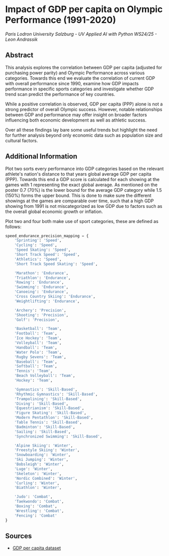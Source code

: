 # Impact of GDP per capita on Olympic Performance (1991-2020)
*Paris Lodron University Salzburg - UV Applied AI with Python WS24/25 - Leon Andrassik*

## Abstract
This analysis explores the correlation between GDP per capita (adjusted for purchasing power parity) and Olympic Performance across various categories. Towards this end we evaluate the correlation of current GDP with overall performance since 1990, examine how GDP impacts performance in specific sports categories and investigate whether GDP trend scan predict the performance of key countries.

While a positive correlation is observed, GDP per capita (PPP) alone is not a strong predictor of overall Olympic success. However, notable relationships between GDP and performance may offer insight on broader factors influencing both economic development as well as athletic success. 

Over all these findings lay bare some useful trends but highlight the need for further analysis beyond only economic data such as population size and cultural factors.

## Additional Information
Plot two sorts every performance into GDP categories based on the relevant athlete's nation's distance to that years global average GDP per capita (PPP). Towards this end a GDP score is calculated for each showing at the games with 1 representing the exact global average. As mentioned on the poster 0.7 (70%) is the lower bound for the average GDP category while 1.5 (150%) forms the upper bound. This is done to make sure the different showings at the games are comparable over time, such that a high GDP showing from 1991 is not miscategorized as low GDP due to factors such as the overall global economic growth or inflation.

Plot two and four both make use of sport categories, these are defined as follows:
```python
speed_endurance_precision_mapping = {
    'Sprinting': 'Speed',
    'Cycling': 'Speed',
    'Speed Skating': 'Speed',
    'Short Track Speed': 'Speed',
    'Athletics': 'Speed',
    'Short Track Speed Skating': 'Speed',

    'Marathon': 'Endurance',
    'Triathlon': 'Endurance',
    'Rowing': 'Endurance',
    'Swimming': 'Endurance',
    'Canoeing': 'Endurance',
    'Cross Country Skiing': 'Endurance',
    'Weightlifting': 'Endurance',

    'Archery': 'Precision',
    'Shooting': 'Precision',
    'Golf': 'Precision',

    'Basketball': 'Team',
    'Football': 'Team',
    'Ice Hockey': 'Team',
    'Volleyball': 'Team',
    'Handball': 'Team',
    'Water Polo': 'Team',
    'Rugby Sevens': 'Team',
    'Baseball': 'Team',
    'Softball': 'Team',
    'Tennis': 'Team',
    'Beach Volleyball': 'Team',
    'Hockey': 'Team',

    'Gymnastics': 'Skill-Based',
    'Rhythmic Gymnastics': 'Skill-Based',
    'Trampolining': 'Skill-Based',
    'Diving': 'Skill-Based',
    'Equestrianism': 'Skill-Based',
    'Figure Skating': 'Skill-Based',
    'Modern Pentathlon': 'Skill-Based',
    'Table Tennis': 'Skill-Based',
    'Badminton': 'Skill-Based',
    'Sailing': 'Skill-Based',
    'Synchronized Swimming': 'Skill-Based',

    'Alpine Skiing': 'Winter',
    'Freestyle Skiing': 'Winter',
    'Snowboarding': 'Winter',
    'Ski Jumping': 'Winter',
    'Bobsleigh': 'Winter',
    'Luge': 'Winter',
    'Skeleton': 'Winter',
    'Nordic Combined': 'Winter',
    'Curling': 'Winter',
    'Biathlon': 'Winter',

    'Judo': 'Combat',
    'Taekwondo': 'Combat',
    'Boxing': 'Combat',
    'Wrestling': 'Combat',
    'Fencing': 'Combat'
}
```

## Sources
- [GDP per capita dataset](https://www.kaggle.com/datasets/nitishabharathi/gdp-per-capita-all-countries)
